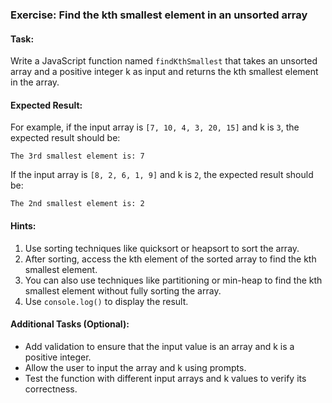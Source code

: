 ### Exercise: Find the kth smallest element in an unsorted array

#### Task:
Write a JavaScript function named `findKthSmallest` that takes an unsorted array and a positive integer k as input and returns the kth smallest element in the array.

#### Expected Result:
For example, if the input array is `[7, 10, 4, 3, 20, 15]` and k is `3`, the expected result should be:
```
The 3rd smallest element is: 7
```
If the input array is `[8, 2, 6, 1, 9]` and k is `2`, the expected result should be:
```
The 2nd smallest element is: 2
```

#### Hints:
1. Use sorting techniques like quicksort or heapsort to sort the array.
2. After sorting, access the kth element of the sorted array to find the kth smallest element.
3. You can also use techniques like partitioning or min-heap to find the kth smallest element without fully sorting the array.
4. Use `console.log()` to display the result.

#### Additional Tasks (Optional):
- Add validation to ensure that the input value is an array and k is a positive integer.
- Allow the user to input the array and k using prompts.
- Test the function with different input arrays and k values to verify its correctness.
